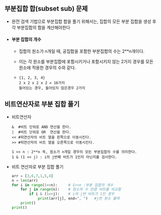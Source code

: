 ## 부분집합 합(subset sub) 문제

- 완전 검색 기법으로 부분집합 합을 풀기 위해서는, 집합의 모든 부분 집합을 생성 후 각 부분집합의 합을 계산해야한다

- #### 부분 집합의 개수

  - 집합의 원소가 n개일 때, 공집합을 포함한 부분집합의 수는 2**n개이다.

  - 이는 각 원소를 부분집합에 포함시키거나 포함시키지 않는 2가지 경우를 모든 원소에 적용한 경우의 수와 같다.

  - ```
    {1, 2, 3, 4}
    2 x 2 x 2 x 2 = 16가지
    들어있는 경우, 들어있지 않은경우 2가지
    ```



## 비트연산자로 부분 집합 풀기

- 비트연산자

  ```
  &  #비트 단위로 AND 연산을 한다.
  |  #비트 단위로 OR  연산을 한다.
  << #피연산자의 비트 열을 왼쪽으로 이동시킨다.
  >> #피연산자의 비트 열을 오른쪽으로 이동시킨다.
  
  1 << n : 2**n 즉, 원소가 n개일 경우의 모든 부분집합의 수를 의미한다.
  1 & (1 << j) : i의 j번째 비트가 1인지 아닌지를 검사한다.
  ```

- 비트 연산자로 부분 집합 풀기

  ```python
  arr = [3,6,7,1,5,4]
  n = len(arr)
  for i in range(1<<n):     # 1<<n :부분 집합의 개수
      for j in range(n):    # 원소의 수 만큼 비트를 비교함
          if i & (1<<j):    # i의 j번 비트가 1인 경우
              print(arr[j], end=", ")   #j번 원소 출력
      print()
  print()
  ```

  

